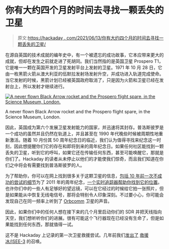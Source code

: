 # 你有大约四个月的时间去寻找一颗丢失的卫星

> 原文:[https://hackaday . com/2021/06/13/你有大约四个月的时间去寻找一颗丢失的卫星/](https://hackaday.com/2021/06/13/you-have-about-four-months-to-find-a-lost-satellite/)

在源自英国的技术成就的编年史中，有一个被遗忘的成功故事，它本应带来更大的成就，但却在发生之前就走进了死胡同。我们当然指的是英国卫星 Prospero T1，它是唯一一颗在英国开发的卫星发射平台上发射的卫星。1971 年 10 月 28 日，它由一枚黑箭火箭从澳大利亚的伍默拉发射场发射升空，并成功进入轨道完成使命。当它发射的时候，黑箭计划已经被英国政府取消了，只是因为火箭和卫星已经在发射台上，所以发射才继续进行。

[![A never flown Black Arrow rocket and the Prospero flight spare, in the Science Museum, London.](../Images/0a771d697aad4d39fd0f59760d22b888.png)](https://hackaday.com/wp-content/uploads/2019/01/1185px-black_arrow_satellite_deployment.jpg)

A never flown Black Arrow rocket and the Prospero flight spare, in the Science Museum, London.

因此，英国成为第六个发展卫星发射能力的国家，并迅速将其封存。普洛斯彼罗是一个成功的虽然并且仍然在轨道上，并且甚至在 1990 年代晚些时候被周期性地重新激活。随着 10 月份其 50 周年纪念日的临近，我们认为值得寻找来纪念这一时刻，因此想提醒你们它的存在和即将到来的周年纪念日。如果任何社区能找到一颗丢失的卫星，听到它的呼叫，如果它还在传输任何东西，甚至可能唤醒它，那就是你们了。Hackaday 的读者从未停止以他们的才能使我们惊奇，而且我们知道在你们之中将会有需要找到普洛斯彼罗的人。

为了帮助你，你可以在网上找到很多关于这颗卫星的信息，[包括 10 年前一次不成功的尝试的细节](https://www.pe0sat.vgnet.nl/satellite/sat-history/prospero/)为了 2011 年的周年纪念，[一个实时追踪器帮助你找到它的位置](https://www.n2yo.com/?s=5580)。也许你们中的一些人有足够好的望远镜，可以在它经过的时候给它拍一张照片，但是如果能从中恢复无线电信号，那将会特别令人印象深刻。不过要小心，你可能会发现自己在同一频率上听到了 [Orbcomm](https://en.wikipedia.org/wiki/Orbcomm_(satellite)) 卫星的声音。

因此，如果你们中的任何人想在接下来的几个月里启动你们的 SDR 并把天线指向天空，我们想听听你们的进展。很有可能这个飞行器现在已经没有生命了，但是如果能找到任何东西，那就值得一试。

这不是 Hackaday 上记录的第一次卫星救援尝试。几年前我们[发出了](https://hackaday.com/2014/02/14/call-for-hams-and-hackers-welcome-iceisee-3-home/) [救援冰/ISEE-3](https://hackaday.com/2014/02/14/call-for-hams-and-hackers-welcome-iceisee-3-home/) 的召唤。